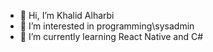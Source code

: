 - 👋 Hi, I’m Khalid Alharbi
- 👀 I’m interested in programming\sysadmin
- 🌱 I’m currently learning React Native and C#

<!---
Sngop/Sngop is a ✨ special ✨ repository because its `README.md` (this file) appears on your GitHub profile.
You can click the Preview link to take a look at your changes.
--->
